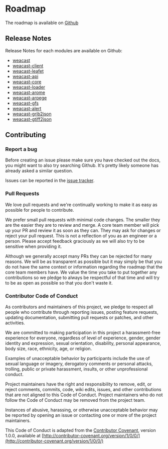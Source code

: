 # Roadmap

The roadmap is available on [Github](https://github.com/orgs/weacast/projects/2)

## Release Notes

Release Notes for each modules are available on Github:

* [weacast](https://github.com/weacast/weacast/blob/master/CHANGELOG.md)
* [weacast-client](https://github.com/weacast/weacast-client/blob/master/CHANGELOG.md)
* [weacast-leafet](https://github.com/weacast/weacast-laeflet/blob/master/CHANGELOG.md)
* [weacast-api](https://github.com/weacast/weacast-api/blob/master/CHANGELOG.md)
* [weacast-core](https://github.com/weacast/weacast-core/blob/master/CHANGELOG.md)
* [weacast-loader](https://github.com/weacast/weacast-loader/blob/master/CHANGELOG.md)
* [weacast-arome](https://github.com/weacast/weacast-arome/blob/master/CHANGELOG.md)
* [weacast-arpege](https://github.com/weacast/weacast-arpege/blob/master/CHANGELOG.md)
* [weacast-gfs](https://github.com/weacast/weacast-gfs/blob/master/CHANGELOG.md)
* [weacast-alert](https://github.com/weacast/weacast-alert/blob/master/CHANGELOG.md)
* [weacast-grib2json](https://github.com/weacast/weacast-grib2json/blob/master/CHANGELOG.md)
* [weacast-gtiff2json](https://github.com/weacast/weacast-gtiff2json/blob/master/CHANGELOG.md)

## Contributing 

### Report a bug

Before creating an issue please make sure you have checked out the docs, you might want to also try searching Github. It's pretty likely someone has already asked a similar question.

Issues can be reported in the [issue tracker](https://github.com/weacast/weacast/issues).

### Pull Requests

We love pull requests and we're continually working to make it as easy as possible for people to contribute.

We prefer small pull requests with minimal code changes. The smaller they are the easier they are to review and merge. A core team member will pick up your PR and review it as soon as they can. They may ask for changes or reject your pull request. This is not a reflection of you as an engineer or a person. Please accept feedback graciously as we will also try to be sensitive when providing it.

Although we generally accept many PRs they can be rejected for many reasons. We will be as transparent as possible but it may simply be that you do not have the same context or information regarding the roadmap that the core team members have. We value the time you take to put together any contributions so we pledge to always be respectful of that time and will try to be as open as possible so that you don't waste it.

### Contributor Code of Conduct

As contributors and maintainers of this project, we pledge to respect all people who contribute through reporting issues, posting feature requests, updating documentation, submitting pull requests or patches, and other activities.

We are committed to making participation in this project a harassment-free experience for everyone, regardless of level of experience, gender, gender identity and expression, sexual orientation, disability, personal appearance, body size, race, ethnicity, age, or religion.

Examples of unacceptable behavior by participants include the use of sexual language or imagery, derogatory comments or personal attacks, trolling, public or private harassment, insults, or other unprofessional conduct.

Project maintainers have the right and responsibility to remove, edit, or reject comments, commits, code, wiki edits, issues, and other contributions that are not aligned to this Code of Conduct. Project maintainers who do not follow the Code of Conduct may be removed from the project team.

Instances of abusive, harassing, or otherwise unacceptable behavior may be reported by opening an issue or contacting one or more of the project maintainers.

This Code of Conduct is adapted from the [Contributor Covenant](http://contributor-covenant.org), version 1.0.0, available at [http://contributor-covenant.org/version/1/0/0/](http://contributor-covenant.org/version/1/0/0/)